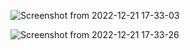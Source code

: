 ![Screenshot from 2022-12-21 17-33-03](https://user-images.githubusercontent.com/101880897/209441070-4ae9789f-b25c-4e9f-876b-c535e25fca46.png)

![Screenshot from 2022-12-21 17-33-26](https://user-images.githubusercontent.com/101880897/209441088-21921166-edf7-48d5-a395-41a55b9916fe.png)
